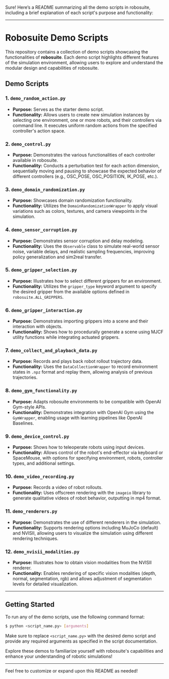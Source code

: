 Sure! Here’s a README summarizing all the demo scripts in robosuite, including a brief explanation of each script's purpose and functionality:

---

# Robosuite Demo Scripts

This repository contains a collection of demo scripts showcasing the functionalities of **robosuite**. Each demo script highlights different features of the simulation environment, allowing users to explore and understand the modular design and capabilities of robosuite.

## Demo Scripts

### 1. `demo_random_action.py`
- **Purpose:** Serves as the starter demo script.
- **Functionality:** Allows users to create new simulation instances by selecting one environment, one or more robots, and their controllers via command line. It executes uniform random actions from the specified controller's action space.

### 2. `demo_control.py`
- **Purpose:** Demonstrates the various functionalities of each controller available in robosuite.
- **Functionality:** Conducts a perturbation test for each action dimension, sequentially moving and pausing to showcase the expected behavior of different controllers (e.g., OSC_POSE, OSC_POSITION, IK_POSE, etc.).

### 3. `demo_domain_randomization.py`
- **Purpose:** Showcases domain randomization functionality.
- **Functionality:** Utilizes the `DomainRandomizationWrapper` to apply visual variations such as colors, textures, and camera viewpoints in the simulation.

### 4. `demo_sensor_corruption.py`
- **Purpose:** Demonstrates sensor corruption and delay modeling.
- **Functionality:** Uses the `Observable` class to simulate real-world sensor noise, variable delays, and realistic sampling frequencies, improving policy generalization and sim2real transfer.

### 5. `demo_gripper_selection.py`
- **Purpose:** Illustrates how to select different grippers for an environment.
- **Functionality:** Utilizes the `gripper_type` keyword argument to specify the desired gripper from the available options defined in `robosuite.ALL_GRIPPERS`.

### 6. `demo_gripper_interaction.py`
- **Purpose:** Demonstrates importing grippers into a scene and their interaction with objects.
- **Functionality:** Shows how to procedurally generate a scene using MJCF utility functions while integrating actuated grippers.

### 7. `demo_collect_and_playback_data.py`
- **Purpose:** Records and plays back robot rollout trajectory data.
- **Functionality:** Uses the `DataCollectionWrapper` to record environment states in `.npz` format and replay them, allowing analysis of previous trajectories.

### 8. `demo_gym_functionality.py`
- **Purpose:** Adapts robosuite environments to be compatible with OpenAI Gym-style APIs.
- **Functionality:** Demonstrates integration with OpenAI Gym using the `GymWrapper`, enabling usage with learning pipelines like OpenAI Baselines.

### 9. `demo_device_control.py`
- **Purpose:** Shows how to teleoperate robots using input devices.
- **Functionality:** Allows control of the robot's end-effector via keyboard or SpaceMouse, with options for specifying environment, robots, controller types, and additional settings.

### 10. `demo_video_recording.py`
- **Purpose:** Records a video of robot rollouts.
- **Functionality:** Uses offscreen rendering with the `imageio` library to generate qualitative videos of robot behavior, outputting in mp4 format.

### 11. `demo_renderers.py`
- **Purpose:** Demonstrates the use of different renderers in the simulation.
- **Functionality:** Supports rendering options including MuJoCo (default) and NVISII, allowing users to visualize the simulation using different rendering techniques.

### 12. `demo_nvisii_modalities.py`
- **Purpose:** Illustrates how to obtain vision modalities from the NVISII renderer.
- **Functionality:** Enables rendering of specific vision modalities (depth, normal, segmentation, rgb) and allows adjustment of segmentation levels for detailed visualization.

---

## Getting Started
To run any of the demo scripts, use the following command format:

```bash
$ python <script_name.py> [arguments]
```

Make sure to replace `<script_name.py>` with the desired demo script and provide any required arguments as specified in the script documentation.

Explore these demos to familiarize yourself with robosuite's capabilities and enhance your understanding of robotic simulations!

--- 

Feel free to customize or expand upon this README as needed!